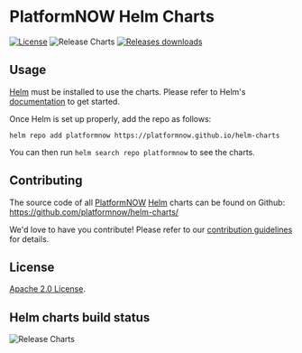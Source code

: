 # PlatformNOW Helm Charts

[![License](https://img.shields.io/badge/License-Apache%202.0-blue.svg)](https://opensource.org/licenses/Apache-2.0) ![Release Charts](https://github.com/platformnow/helm-charts/workflows/Release%20Charts/badge.svg?branch=master) [![Releases downloads](https://img.shields.io/github/downloads/platformnow/helm-charts/total.svg)](https://github.com/platformnow/helm-charts/releases)

## Usage

[Helm](https://helm.sh) must be installed to use the charts.
Please refer to Helm's [documentation](https://helm.sh/docs/) to get started.

Once Helm is set up properly, add the repo as follows:

```console
helm repo add platformnow https://platformnow.github.io/helm-charts
```

You can then run `helm search repo platformnow` to see the charts.

## Contributing

The source code of all [PlatformNOW](https://platformnow.io) [Helm](https://helm.sh) charts can be found on Github: <https://github.com/platformnow/helm-charts/>

<!-- Keep full URL links to repo files because this README syncs from main to gh-pages.  -->
We'd love to have you contribute! Please refer to our [contribution guidelines](https://github.com/platformnow/helm-charts/blob/masyer/CONTRIBUTING.md) for details.


## License

<!-- Keep full URL links to repo files because this README syncs from main to gh-pages.  -->
[Apache 2.0 License](https://github.com/platformnow/helm-charts/blob/main/LICENSE).

## Helm charts build status

![Release Charts](https://github.com/platformnow/helm-charts/workflows/Release%20Charts/badge.svg?branch=main)
